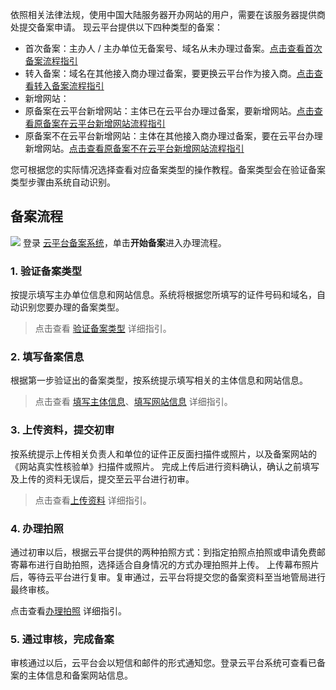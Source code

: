 
依照相关法律法规，使用中国大陆服务器开办网站的用户，需要在该服务器提供商处提交备案申请。
现云平台提供以下四种类型的备案：
- 首次备案：主办人 / 主办单位无备案号、域名从未办理过备案。[点击查看首次备案流程指引](http://tce.fsphere.cn/document/product/243/9622)
- 转入备案：域名在其他接入商办理过备案，要更换云平台作为接入商。[点击查看转入备案流程指引](http://tce.fsphere.cn/document/product/243/9623)
- 新增网站：
 - 原备案在云平台新增网站：主体已在云平台办理过备案，要新增网站。[点击查看原备案在云平台新增网站流程指引](http://tce.fsphere.cn/document/product/243/9624)
 - 原备案不在云平台新增网站：主体在其他接入商办理过备案，要在云平台办理新增网站。[点击查看原备案不在云平台新增网站流程指引](http://tce.fsphere.cn/document/product/243/10174)

您可根据您的实际情况选择查看对应备案类型的操作教程。备案类型会在验证备案类型步骤由系统自动识别。

## 备案流程
![](http://imgcache.tce.fsphere.cn/image/mc.qcloudimg.com/static/img/63c6b49b6c53d9cf9ff4f155d7c24971/bb.jpg)
登录 [云平台备案系统](http://tce.fsphere.cn/product/ba)，单击**开始备案**进入办理流程。
### 1. 验证备案类型

按提示填写主办单位信息和网站信息。系统将根据您所填写的证件号码和域名，自动识别您要办理的备案类型。

>点击查看 [验证备案类型](http://tce.fsphere.cn/document/product/243/9544) 详细指引。

### 2. 填写备案信息

根据第一步验证出的备案类型，按系统提示填写相关的主体信息和网站信息。

>点击查看 [填写主体信息](http://tce.fsphere.cn/document/product/243/9546)、[填写网站信息](http://tce.fsphere.cn/document/product/243/9547) 详细指引。

### 3. 上传资料，提交初审

按系统提示上传相关负责人和单位的证件正反面扫描件或照片，以及备案网站的《网站真实性核验单》扫描件或照片。
完成上传后进行资料确认，确认之前填写及上传的资料无误后，提交至云平台进行初审。

>点击查看[上传资料](http://tce.fsphere.cn/document/product/243/9548) 详细指引。

### 4. 办理拍照

通过初审以后，根据云平台提供的两种拍照方式：到指定拍照点拍照或申请免费邮寄幕布进行自助拍照，选择适合自身情况的方式办理拍照并上传。
上传幕布照片后，等待云平台进行复审。复审通过，云平台将提交您的备案资料至当地管局进行最终审核。

点击查看[办理拍照](http://tce.fsphere.cn/document/product/243/9549) 详细指引。 

### 5. 通过审核，完成备案

审核通过以后，云平台会以短信和邮件的形式通知您。登录云平台系统可查看已备案的主体信息和备案网站信息。

